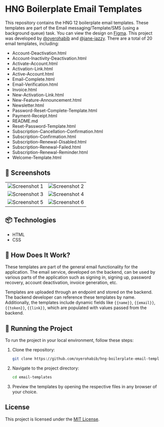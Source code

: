 # HNG Boilerplate Email Templates

This repository contains the HNG 12 boilerplate email templates. These templates are part of the Email messaging/Template/SMS (using a background queue) task. You can view the design on [Figma](https://www.figma.com/design/VEItfX6St5NSAqqNHImcxD/HNG-Boilerplate-Designs?node-id=7-8277&m=dev). This project was developed by [@oyerohabib](https://github.com/oyerohabib/) and [@jane-jazzy](jane.ahone.eloundou@gmail.com). There are a total of 20 email templates, including:

- Account-Deactivation.html
- Account-Inactivity-Deactivation.html
- Activate-Account.html
- Activation-Link.html
- Active-Account.html
- Email-Complete.html
- Email-Verification.html
- Invoice.html
- New-Activation-Link.html
- New-Feature-Announcement.html
- Newsletter.html
- Password-Reset-Complete-Template.html
- Payment-Receipt.html
- README.md
- Reset-Password-Template.html
- Subscription-Cancellation-Confirmation.html
- Subscription-Confirmation.html
- Subscription-Renewal-Disabled.html
- Subscription-Renewal-Failed.html
- Subscription-Renewal-Reminder.html
- Welcome-Template.html

## 📸 Screenshots

|                                                   |                                                   |
| :-----------------------------------------------: | :-----------------------------------------------: |
| ![Screenshot 1](https://i.imgur.com/poBNEMH.jpeg) | ![Screenshot 2](https://i.imgur.com/GMW3VXn.jpeg) |
| ![Screenshot 3](https://i.imgur.com/zw9BXUn.jpeg) | ![Screenshot 4](https://i.imgur.com/S0zai60.jpeg) |
| ![Screenshot 5](https://i.imgur.com/PEVn1BC.jpeg) | ![Screenshot 6](https://i.imgur.com/zfy84d7.jpeg) |

## 📦 Technologies

- HTML
- CSS

## 🤔 How Does It Work?

These templates are part of the general email functionality for the application. The email service, developed on the backend, can be used by various parts of the application such as signing in, signing up, password recovery, account deactivation, invoice generation, etc.

Templates are uploaded through an endpoint and stored on the backend. The backend developer can reference these templates by name. Additionally, the templates include dynamic fields like `{{name}}`, `{{email}}`, `{{token}}`, `{{link}}`, which are populated with values passed from the backend.

## 🚦 Running the Project

To run the project in your local environment, follow these steps:

1. Clone the repository:

   ```bash
   git clone https://github.com/oyerohabib/hng-boilerplate-email-templates.git email-templates
   ```

2. Navigate to the project directory:

   ```bash
   cd email-templates
   ```

3. Preview the templates by opening the respective files in any browser of your choice.

## License

This project is licensed under the [MIT License](LICENSE).
